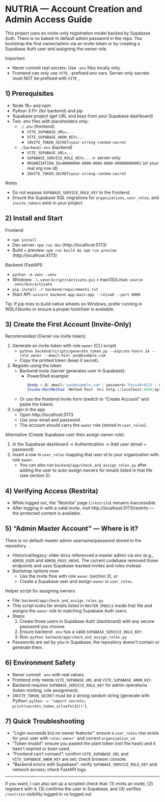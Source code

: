 # NUTRIA — Account Creation and Admin Access Guide

This project uses an invite-only registration model backed by Supabase Auth. There is no baked-in default admin password in the repo. You bootstrap the first owner/admin via an invite token or by creating a Supabase Auth user and assigning the owner role.

Important
- Never commit real secrets. Use `.env` files locally only.
- Frontend can only use `VITE_`-prefixed env vars. Server-only secrets must NOT be prefixed with `VITE_`.

## 1) Prerequisites

- Node 18+ and npm
- Python 3.11+ (for backend) and pip
- Supabase project (get URL and keys from your Supabase dashboard)
- Two .env files with placeholders only:
  - `./.env` (frontend)
    - `VITE_SUPABASE_URL=...`
    - `VITE_SUPABASE_ANON_KEY=...`
    - `INVITE_TOKEN_SECRET=your-strong-random-secret`
  - `./backend/.env` (backend)
    - `VITE_SUPABASE_URL=...`
    - `SUPABASE_SERVICE_ROLE_KEY=...`  ← server-only
    - `ORGANIZATION_ID=00000000-0000-0000-0000-000000000001` (or your real org row id)
    - `INVITE_TOKEN_SECRET=your-strong-random-secret`

Notes
- Do not expose `SUPABASE_SERVICE_ROLE_KEY` to the frontend.
- Ensure the Supabase SQL migrations for `organizations`, `user_roles`, and `invite_tokens` exist in your project.

## 2) Install and Start

Frontend
- `npm install`
- Dev server: `npm run dev` (http://localhost:5173)
- Build + preview: `npm run build && npm run preview` (http://localhost:4173)

Backend (FastAPI)
- `python -m venv .venv`
- Windows: `.\.venv\Scripts\Activate.ps1`  •  macOS/Linux: `source .venv/bin/activate`
- `pip install -r backend/requirements.txt`
- Start API: `uvicorn backend.app.main:app --reload --port 8000`

Tip: If pip tries to build native wheels on Windows, prefer running in WSL/Ubuntu or ensure a proper toolchain is available.

## 3) Create the First Account (Invite-Only)

Recommended (Owner via invite token):
1) Generate an invite token with role `owner` (CLI script)
   - `python backend/scripts/generate_token.py --expires-hours 24 --role owner --email-hint you@example.com`
   - Copy the printed token (keep it secret).
2) Register using the token
   - Backend route (server generates user in Supabase):
     - PowerShell example:
       ```powershell
       $body = @{ email='you@example.com'; password='Passw0rd123'; name='You'; invite_token='<PASTE_TOKEN>' } | ConvertTo-Json
       Invoke-RestMethod -Method Post -Uri http://localhost:8000/api/auth/register -ContentType 'application/json' -Body $body
       ```
   - Or use the frontend Invite form (switch to “Create Account” and paste the token).
3) Login in the app
   - Open http://localhost:5173
   - Use your email and password.
   - The account should carry the `owner` role (stored in `user_roles`).

Alternative (Create Supabase user then assign owner role):
1) In the Supabase dashboard → Authentication → Add user (email + password)
2) Insert a row in `user_roles` mapping that user id to your organization with role `owner`.
   - You can also run `backend/app/check_and_assign_roles.py` after adding the user to auto-assign owners for emails listed in that file (see section 5).

## 4) Verifying Access (Restrita)

- While logged out, the “Restrita” page (`/restrito`) remains inaccessible.
- After logging in with a valid invite, visit http://localhost:5173/restrito — the protected content is available.

## 5) “Admin Master Account” — Where is it?

There is no default master admin username/password stored in the repository.
- Historical/legacy: older docs referenced a master admin via env (e.g., `ADMIN_USER` and `ADMIN_PASS_HASH`). The current codebase removed those endpoints and uses Supabase-backed invites and roles instead.
- Bootstrap options now:
  - Use the invite flow with role `owner` (section 3), or
  - Create a Supabase user and assign `owner` in `user_roles`.

Helper script for assigning owners
- File: `backend/app/check_and_assign_roles.py`
- This script looks for emails listed in `MASTER_EMAILS` inside that file and assigns the `owner` role to matching Supabase Auth users.
- Steps:
  1) Create those users in Supabase Auth (dashboard) with any secure password you choose.
  2) Ensure backend `.env` has a valid `SUPABASE_SERVICE_ROLE_KEY`.
  3) Run: `python backend/app/check_and_assign_roles.py`
- Passwords are set by you in Supabase; the repository doesn’t contain or generate them.

## 6) Environment Safety

- Never commit `.env` with real values.
- Frontend only needs `VITE_SUPABASE_URL` and `VITE_SUPABASE_ANON_KEY`.
- Backend requires `SUPABASE_SERVICE_ROLE_KEY` for admin operations (token minting, role assignment).
- `INVITE_TOKEN_SECRET` must be a strong random string (generate with Python: `python -c "import secrets; print(secrets.token_urlsafe(32))"`).

## 7) Quick Troubleshooting

- “Login succeeds but no owner features”: ensure a `user_roles` row exists for your user with `role='owner'` and correct `organization_id`.
- “Token invalid”: ensure you pasted the plain token (not the hash) and it hasn’t expired or been used.
- “Frontend can’t connect”: confirm `VITE_SUPABASE_URL` and `VITE_SUPABASE_ANON_KEY` are set; check browser console.
- “Backend errors with Supabase”: verify `SUPABASE_SERVICE_ROLE_KEY` and network access; check FastAPI logs.

---
If you want, I can also set up a scripted check that: (1) mints an invite, (2) registers with it, (3) confirms the user in Supabase, and (4) verifies `/restrito` visibility logged in vs logged out.
